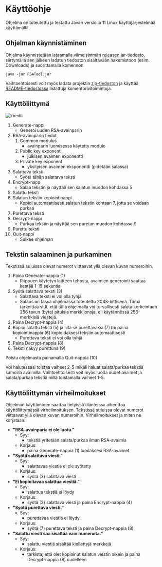 # Käyttöohje

Ohjelma on toteutettu ja testattu Javan versiolla 11 Linux käyttöjärjestelmää käyttämällä.

## Ohjelman käynnistäminen

Ohjelma käynnistetään lataamalla viimeisimmän [releasen](https://github.com/asianomainen/RSA-Encrypt-Decrypt-KeyGen-tiralabra/releases/tag/v1.1) jar-tiedosto, siirtymällä sen jälkeen ladatun tiedoston sisältävään hakemistoon (esim. Downloads) ja suorittamalla komennon 
```
java -jar RSATool.jar
```
Vaihtoehtoisesti voit myös ladata projektin [zip-tiedoston](https://github.com/asianomainen/RSA-Encrypt-Decrypt-KeyGen-tiralabra/archive/refs/heads/main.zip) ja käyttää [README-tiedostossa](https://github.com/asianomainen/RSA-Encrypt-Decrypt-KeyGen-tiralabra/blob/main/README.md) listattuja komentorivitoimintoja.

## Käyttöliittymä
![koedit](https://user-images.githubusercontent.com/46067482/139589080-d7db9a78-9589-4639-a014-e94ef9e2fa54.png)

1. Generate-nappi
   - Generoi uuden RSA-avainparin
1. RSA-avainparin tiedot
   1. Common modulus
      - avainparin luomisessa käytetty modulo
   2. Public key exponent
      - julkisen avaimen exponentti
   3. Private key exponent
      - yksityisen avaimen eksponentti (pidetään salassa)
1. Salattava teksti
   - Syötä tähän salattava teksti
1. Encrypt-napp
   - Salaa tekstin ja näyttää sen salatun muodon kohdassa 5
1. Salattu teksti
1. Salatun tekstin kopiointinappi
   - Kopioi automaattisesti salatun tekstin kohtaan 7, jotta se voidaan purkaa
1. Purettava teksti
1. Decrypt-nappi
   - Purkaa tekstin ja näyttää sen puretun muodon kohdassa 9
1. Purettu teksti
1. Quit-nappi
   - Sulkee ohjelman

## Tekstin salaaminen ja purkaminen
Tekstissä suluissa olevat numerot viittaavat yllä olevan kuvan numeroihin.
1. Paina Generate-nappia (1)
   - Riippuen käytetyn laitteen tehosta, avaimien generointi saattaa kestää 1-15 sekuntia
3. Syötä salattava teksti (3)
   - Salattava teksti ei voi olla tyhjä
   - Salaus on tässä ohjelmassa toteutettu 2048-bittisenä. Tämä tarkoittaa sitä, että tällä ohjelmalla voi turvallisesti salata korkeintaan 256 tavun (byte) pituisia merkkijonoja, eli käytännössä 256-merkkisiä viestejä.
4. Paina Decrypt-nappia (4)
5. Kopioi salattu teksti (5) ja liitä se purettavaksi (7) *tai* paina kopiointinappia (6) kopioidaksesi tekstin automaattisesti
   - Purettava teksti ei voi olla tyhjä
7. Paina Decrypt-nappia (8)
8. Teksti näkyy purettuna (9)

Poistu ohjelmasta painamalla Quit-nappia (10)

Voi halutessasi toistaa vaiheet 2-5 mikäli haluat salata/purkaa tekstiä samoilla avaimilla. Vaihtoehtoisesti voit myös luoda uudet avaimet ja salata/purkaa tekstiä niillä toistamalla vaiheet 1-5.

## Käyttöliittymän virheilmoitukset
Ohjelman käyttäminen saattaa tietyissä tilanteissa aiheuttaa käyttöliittymässä virheilmoituksen. Tekstissä suluissa olevat numerot viittaavat yllä olevan kuvan numeroihin. Virheilmoitukset ja miten ne korjataan:  

- **"RSA-avainparia ei ole luotu."**
   - Syy:
      - tekstiä yritetään salata/purkaa ilman RSA-avaimia
   - Korjaus:
      - paina Generate-nappia (1) luodaksesi RSA-avaimet
- **"Syötä salattava viesti."**
   - Syy:
      - salattavaa viestiä ei ole syötetty
   - Korjaus:
      - syötä (3) salattava viesti
- **"Ei kopioitavaa salattua viestiä."**
   - Syy:
      - salattua tekstiä ei löydy
   - Korjaus:
      - syötä (3) salattava viesti ja paina Encrypt-nappia (4)
- **"Syötä purettava viesti."**
   - Syy:
      - purettavaa viestiä ei löydy
   - Korjaus:
      - syötä (7) purettava teksti ja paina Decrypt-nappia (8)
- **"Salattu viesti saa sisältää vain numeroita."**
   - Syy:
      - salattu viestiä sisältää kiellettyjä merkkejä
   - Korjaus:
      - tarkista, että olet kopioinut salatun viestin oikein ja paina Decrypt-nappia (8) uudelleen
